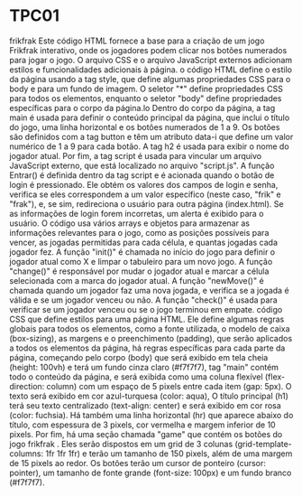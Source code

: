 # TPC01
frikfrak
Este código HTML fornece a base para a criação de um jogo Frikfrak interativo, onde os jogadores podem clicar nos botões numerados para jogar o jogo. O arquivo CSS e o arquivo JavaScript externos adicionam estilos e funcionalidades adicionais à página.
o código HTML define o estilo da página usando a tag style, que define algumas propriedades CSS para o body e para um fundo de imagem. O seletor "*" define propriedades CSS para todos os elementos, enquanto o seletor "body" define propriedades específicas para o corpo da página.lo
Dentro do corpo da página, a tag main é usada para definir o conteúdo principal da página, que inclui o título do jogo, uma linha horizontal e os botões numerados de 1 a 9. Os botões são definidos com a tag button e têm um atributo data-i que define um valor numérico de 1 a 9 para cada botão.
A tag h2 é usada para exibir o nome do jogador atual.
Por fim, a tag script é usada para vincular um arquivo JavaScript externo, que está localizado no arquivo "script.js".
A função Entrar() é definida dentro da tag script e é acionada quando o botão de login é pressionado. Ele obtém os valores dos campos de login e senha, verifica se eles correspondem a um valor específico (neste caso, "frik" e "frak"), e, se sim, redireciona o usuário para outra página (index.html). Se as informações de login forem incorretas, um alerta é exibido para o usuário.
O código usa vários arrays e objetos para armazenar as informações relevantes para o jogo, como as posições possíveis para vencer, as jogadas permitidas para cada célula, e quantas jogadas cada jogador fez. A função "init()" é chamada no início do jogo para definir o jogador atual como X e limpar o tabuleiro para um novo jogo. A função "change()" é responsável por mudar o jogador atual e marcar a célula selecionada com a marca do jogador atual. A função "newMove()" é chamada quando um jogador faz uma nova jogada, e verifica se a jogada é válida e se um jogador venceu ou não. A função "check()" é usada para verificar se um jogador venceu ou se o jogo terminou em empate.
código CSS que define estilos para uma página HTML. Ele define algumas regras globais para todos os elementos, como a fonte utilizada, o modelo de caixa (box-sizing), as margens e o preenchimento (padding), que serão aplicados a todos os elementos da página,  há regras específicas para cada parte da página, começando pelo corpo (body) que será exibido em tela cheia (height: 100vh) e terá um fundo cinza claro (#f7f7f7),   tag "main" contém todo o conteúdo da página, e será exibida como uma coluna flexível (flex-direction: column) com um espaço de 5 pixels entre cada item (gap: 5px). O texto será exibido em cor azul-turquesa (color: aqua),  O título principal (h1) terá seu texto centralizado (text-align: center) e será exibido em cor rosa (color: fuchsia). Há também uma linha horizontal (hr) que aparece abaixo do título, com espessura de 3 pixels, cor vermelha e margem inferior de 10 pixels.  Por fim, há uma seção chamada "game" que contém os botões do jogo  frikfrak . Eles serão dispostos em um grid de 3 colunas (grid-template-columns: 1fr 1fr 1fr) e terão um tamanho de 150 pixels, além de uma margem de 15 pixels ao redor. Os botões terão um cursor de ponteiro (cursor: pointer), um tamanho de fonte grande (font-size: 100px) e um fundo branco (#f7f7f7).
